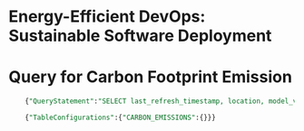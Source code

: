 # Energy-Efficient DevOps: Sustainable Software Deployment

# Query for Carbon Footprint Emission

```SQL
    {"QueryStatement":"SELECT last_refresh_timestamp, location, model_version, payer_account_id, product_code, region_code, total_mbm_emissions_unit, total_mbm_emissions_value, usage_account_id, usage_period_end, usage_period_start FROM CARBON_EMISSIONS"}

    {"TableConfigurations":{"CARBON_EMISSIONS":{}}}
```
